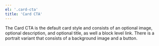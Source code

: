 ```yaml
---
el: '.card-cta'
title: 'Card CTA'
---
```

The Card CTA is the default card style and consists of an optional image, optional description, and optional title, as well a block level link. There is a portrait variant that consists of a background image and a button.
